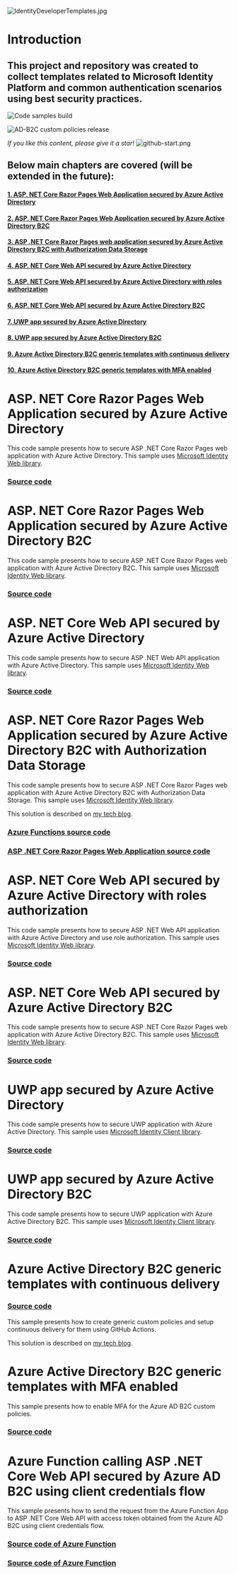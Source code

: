![IdentityDeveloperTemplates.jpg](images/IdentityDeveloperTemplates.png)

# Introduction

## This project and repository was created to collect templates related to Microsoft Identity Platform and common authentication scenarios using best security practices.

![Code samples build](https://github.com/Daniel-Krzyczkowski/IdentityDeveloperTemplates/workflows/Code%20samples%20build/badge.svg)

![AD-B2C custom policies release](https://github.com/Daniel-Krzyczkowski/IdentityDeveloperTemplates/workflows/AD-B2C%20custom%20policies%20release/badge.svg)


*If you like this content, please give it a star!*
![github-start.png](images/github-start2.png)


## Below main chapters are covered (will be extended in the future):

#### [1. ASP. NET Core Razor Pages Web Application secured by Azure Active Directory](#asp-net-core-razor-pages-web-application-secured-by-azure-active-directory)
#### [2. ASP. NET Core Razor Pages Web Application secured by Azure Active Directory B2C](#asp-net-core-razor-pages-web-application-secured-by-azure-active-directory-b2c)
#### [3. ASP .NET Core Razor Pages web application secured by Azure Active Directory B2C with Authorization Data Storage](#asp-net-core-razor-pages-web-application-secured-by-azure-active-directory-b2c-with-Authorization-Data-Storage)
#### [4. ASP. NET Core Web API secured by Azure Active Directory](#asp-net-core-web-api-secured-by-azure-active-directory)
#### [5. ASP. NET Core Web API secured by Azure Active Directory with roles authorization](#asp-net-core-web-api-secured-by-azure-active-directory-with-groups-authorization)
#### [6. ASP. NET Core Web API secured by Azure Active Directory B2C](#asp-net-core-web-api-secured-by-azure-active-directory-b2c)
#### [7. UWP app secured by Azure Active Directory](#UWP-app-secured-by-azure-active-directory)
#### [8. UWP app secured by Azure Active Directory B2C](#UWP-app-secured-by-azure-active-directory)
#### [9. Azure Active Directory B2C generic templates with continuous delivery](#Azure-Active-Directory-B2C-generic-templates-with-continuous-delivery)
#### [10. Azure Active Directory B2C generic templates with MFA enabled](#Azure-Active-Directory-B2C-generic-templates-with-MFA-enabled)


# ASP. NET Core Razor Pages Web Application secured by Azure Active Directory

This code sample presents how to secure ASP .NET Core Razor Pages web application with Azure Active Directory. This sample uses [Microsoft Identity Web library](https://github.com/AzureAD/microsoft-identity-web).

### [Source code](https://github.com/Daniel-Krzyczkowski/IdentityDeveloperTemplates/tree/master/src/app-templates/IdentityDeveloperTemplates.AzureAD.WebApp)

# ASP. NET Core Razor Pages Web Application secured by Azure Active Directory B2C

This code sample presents how to secure ASP .NET Core Razor Pages web application with Azure Active Directory B2C. This sample uses [Microsoft Identity Web library](https://github.com/AzureAD/microsoft-identity-web).

### [Source code](https://github.com/Daniel-Krzyczkowski/IdentityDeveloperTemplates/tree/master/src/app-templates/IdentityDeveloperTemplates.AzureADB2C.WebApp)

# ASP. NET Core Web API secured by Azure Active Directory

This code sample presents how to secure ASP .NET Web API application with Azure Active Directory. This sample uses [Microsoft Identity Web library](https://github.com/AzureAD/microsoft-identity-web).

### [Source code](https://github.com/Daniel-Krzyczkowski/IdentityDeveloperTemplates/tree/master/src/app-templates/IdentityDeveloperTemplates.AzureAD.API)

# ASP. NET Core Razor Pages Web Application secured by Azure Active Directory B2C with Authorization Data Storage

This code sample presents how to secure ASP .NET Core Razor Pages web application with Azure Active Directory B2C with Authorization Data Storage. This sample uses [Microsoft Identity Web library](https://github.com/AzureAD/microsoft-identity-web).

This solution is described on [my tech blog](https://daniel-krzyczkowski.github.io/Azure-AD-B2C-With-External-Authorization-Store/).

### [Azure Functions source code](https://github.com/Daniel-Krzyczkowski/IdentityDeveloperTemplates/tree/master/src/app-templates/IdentityDeveloperTemplates.Authorization.Functions)

### [ASP .NET Core Razor Pages Web Application source code](https://github.com/Daniel-Krzyczkowski/IdentityDeveloperTemplates/tree/master/src/app-templates/IdentityDeveloperTemplates.AzureADB2C.WebApp)

# ASP. NET Core Web API secured by Azure Active Directory with roles authorization

This code sample presents how to secure ASP .NET Web API application with Azure Active Directory and use role authorization. This sample uses [Microsoft Identity Web library](https://github.com/AzureAD/microsoft-identity-web).

### [Source code](https://github.com/Daniel-Krzyczkowski/IdentityDeveloperTemplates/tree/master/src/app-templates/IdentityDeveloperTemplates.AzureAD.Authz.API)

# ASP. NET Core Web API secured by Azure Active Directory B2C

This code sample presents how to secure ASP .NET Core Razor Pages web application with Azure Active Directory B2C. This sample uses [Microsoft Identity Web library](https://github.com/AzureAD/microsoft-identity-web).

### [Source code](https://github.com/Daniel-Krzyczkowski/IdentityDeveloperTemplates/tree/master/src/app-templates/IdentityDeveloperTemplates.AzureADB2C.API)

# UWP app secured by Azure Active Directory

This code sample presents how to secure UWP application with Azure Active Directory. This sample uses [Microsoft Identity Client library](https://github.com/AzureAD/microsoft-authentication-library-for-dotnet).

### [Source code](https://github.com/Daniel-Krzyczkowski/IdentityDeveloperTemplates/tree/master/src/app-templates/IdentityDeveloperTemplates.AzureAD.UWP)

# UWP app secured by Azure Active Directory B2C

This code sample presents how to secure UWP application with Azure Active Directory B2C. This sample uses [Microsoft Identity Client library](https://github.com/AzureAD/microsoft-authentication-library-for-dotnet).

### [Source code](https://github.com/Daniel-Krzyczkowski/IdentityDeveloperTemplates/tree/master/src/app-templates/IdentityDeveloperTemplates.AzureADB2C.UWP)

# Azure Active Directory B2C generic templates with continuous delivery

### [Source code](https://github.com/Daniel-Krzyczkowski/IdentityDeveloperTemplates/tree/master/src/ad-b2c-templates/ad-b2c-custom-policies-generic)

This sample presents how to create generic custom policies and setup continuous delivery for them using GitHub Actions.

This solution is described on [my tech blog](https://daniel-krzyczkowski.github.io/Automate-Azure-AD-B2C-policies-release-with-GitHub-Actions/).

# Azure Active Directory B2C generic templates with MFA enabled

This sample presents how to enable MFA for the Azure AD B2C custom policies.

### [Source code](https://github.com/Daniel-Krzyczkowski/IdentityDeveloperTemplates/tree/master/src/ad-b2c-templates/ad-b2c-custom-policies-mfa-enabled/custom-policies)

# Azure Function calling ASP .NET Core Web API secured by Azure AD B2C using client credentials flow

This sample presents how to send the request from the Azure Function App to ASP .NET Core Web API with access token obtained from the Azure AD B2C using client credentials flow.

### [Source code of Azure Function](https://github.com/Daniel-Krzyczkowski/IdentityDeveloperTemplates/tree/master/src/app-templates/IdentityDeveloperTemplates.ClientCredentialsAdB2C.FuncApp)

### [Source code of Azure Function](https://github.com/Daniel-Krzyczkowski/IdentityDeveloperTemplates/tree/master/src/app-templates/IdentityDeveloperTemplates.ClientCredentialsAdB2C.API)
